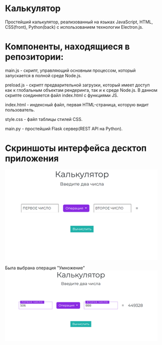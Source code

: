 # Калькулятор

Простейший калькулятор, реализованный на языках JavaScript, HTML, CSS(front), Python(back) с использованием технологии Electron.js.  

# Компоненты, находящиеся в репозитории:  
main.js - cкрипт, управляющий основным процессом, который запускается в полной среде Node.js.

preload.js - скрипт предварительной загрузки, который имеет доступ как к глобальным объектам рендеринга, так и к среде Node.js. В данном скрипте соединяется файл index.html с функциями JS.

index.html - индексный файл, первая HTML-страница, которую видит пользователь.

style.css - файл таблицы стилей CSS.

main.py - простейший Flask сервер(REST API на Python).

# Скриншоты интерфейса десктоп приложения
![img.png](img.png)

Была выбрана операция "Умножение"
![img_1.png](img_1.png)